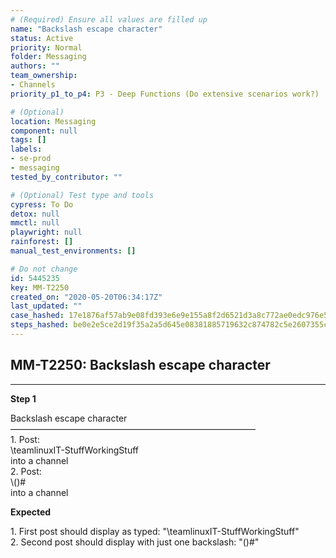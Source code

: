 ```yaml
---
# (Required) Ensure all values are filled up
name: "Backslash escape character"
status: Active
priority: Normal
folder: Messaging
authors: ""
team_ownership:
- Channels
priority_p1_to_p4: P3 - Deep Functions (Do extensive scenarios work?)

# (Optional)
location: Messaging
component: null
tags: []
labels:
- se-prod
- messaging
tested_by_contributor: ""

# (Optional) Test type and tools
cypress: To Do
detox: null
mmctl: null
playwright: null
rainforest: []
manual_test_environments: []

# Do not change
id: 5445235
key: MM-T2250
created_on: "2020-05-20T06:34:17Z"
last_updated: ""
case_hashed: 17e1876af57ab9e08fd393e6e9e155a8f2d6521d3a8c772ae0edc976e592d2bab9037dd177623d7ddd19a8de1172be55
steps_hashed: be0e2e5ce2d19f35a2a5d645e08381885719632c874782c5e2607355cf2a963123c48eccc3c0d07df6889137b2e2487a
---
```


<!-- (Auto-generated) Based on frontmatter's "key" and "name" -->

## MM-T2250: Backslash escape character

---

**Step 1**

Backslash escape character\
————————————————————————————\
1\. Post:\
\teamlinuxIT-StuffWorkingStuff\
into a channel\
2\. Post:\
\\()#\
into a channel

**Expected**

1\. First post should display as typed: "\teamlinuxIT-StuffWorkingStuff"\
2\. Second post should display with just one backslash: "()#"
